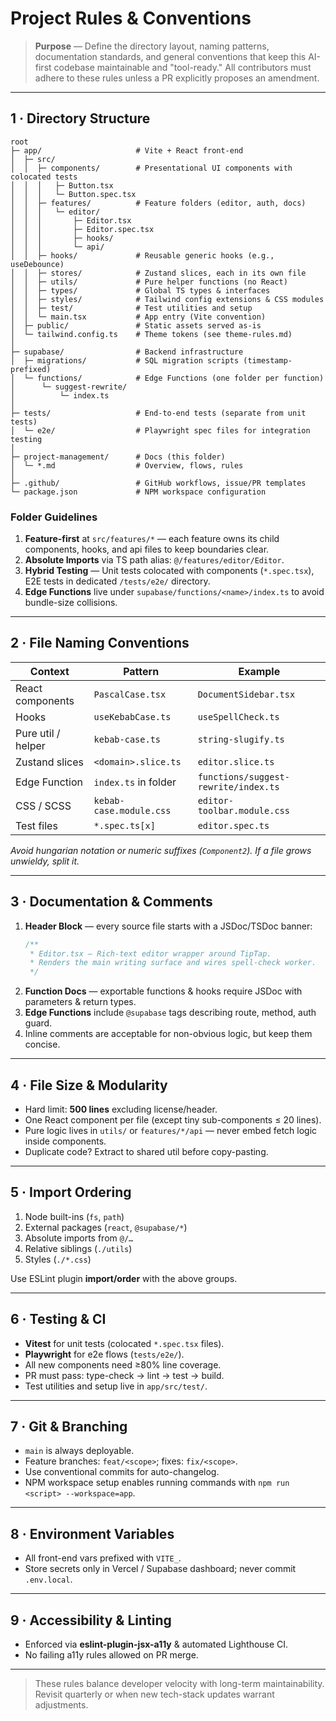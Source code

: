 # Project Rules & Conventions

> **Purpose** — Define the directory layout, naming patterns, documentation standards, and general conventions that keep this AI-first codebase maintainable and "tool-ready."  All contributors must adhere to these rules unless a PR explicitly proposes an amendment.

---

## 1 · Directory Structure

```
root
├─ app/                     # Vite + React front-end
│  ├─ src/
│  │  ├─ components/        # Presentational UI components with colocated tests
│  │  │   ├─ Button.tsx
│  │  │   └─ Button.spec.tsx
│  │  ├─ features/          # Feature folders (editor, auth, docs)
│  │  │   └─ editor/
│  │  │       ├─ Editor.tsx
│  │  │       ├─ Editor.spec.tsx
│  │  │       ├─ hooks/
│  │  │       └─ api/
│  │  ├─ hooks/             # Reusable generic hooks (e.g., useDebounce)
│  │  ├─ stores/            # Zustand slices, each in its own file
│  │  ├─ utils/             # Pure helper functions (no React)
│  │  ├─ types/             # Global TS types & interfaces
│  │  ├─ styles/            # Tailwind config extensions & CSS modules
│  │  ├─ test/              # Test utilities and setup
│  │  └─ main.tsx           # App entry (Vite convention)
│  ├─ public/               # Static assets served as-is
│  └─ tailwind.config.ts    # Theme tokens (see theme-rules.md)
│
├─ supabase/                # Backend infrastructure
│  ├─ migrations/           # SQL migration scripts (timestamp-prefixed)
│  └─ functions/            # Edge Functions (one folder per function)
│      └─ suggest-rewrite/
│          └─ index.ts
│
├─ tests/                   # End-to-end tests (separate from unit tests)
│  └─ e2e/                  # Playwright spec files for integration testing
│
├─ project-management/      # Docs (this folder)
│  └─ *.md                  # Overview, flows, rules
│
├─ .github/                 # GitHub workflows, issue/PR templates
└─ package.json             # NPM workspace configuration
```

### Folder Guidelines
1. **Feature-first** at `src/features/*` — each feature owns its child components, hooks, and api files to keep boundaries clear.
2. **Absolute Imports** via TS path alias: `@/features/editor/Editor`.
3. **Hybrid Testing** — Unit tests colocated with components (`*.spec.tsx`), E2E tests in dedicated `/tests/e2e/` directory.
4. **Edge Functions** live under `supabase/functions/<name>/index.ts` to avoid bundle-size collisions.

---

## 2 · File Naming Conventions

| Context | Pattern | Example |
|---------|---------|---------|
| React components | `PascalCase.tsx` | `DocumentSidebar.tsx` |
| Hooks | `useKebabCase.ts` | `useSpellCheck.ts` |
| Pure util / helper | `kebab-case.ts` | `string-slugify.ts` |
| Zustand slices | `<domain>.slice.ts` | `editor.slice.ts` |
| Edge Function | `index.ts` in folder | `functions/suggest-rewrite/index.ts` |
| CSS / SCSS | `kebab-case.module.css` | `editor-toolbar.module.css` |
| Test files | `*.spec.ts[x]` | `editor.spec.ts` |

*Avoid hungarian notation or numeric suffixes (`Component2`).  If a file grows unwieldy, split it.*

---

## 3 · Documentation & Comments

1. **Header Block** — every source file starts with a JSDoc/TSDoc banner:
   ```ts
   /**
    * Editor.tsx – Rich-text editor wrapper around TipTap.
    * Renders the main writing surface and wires spell-check worker.
    */
   ```
2. **Function Docs** — exportable functions & hooks require JSDoc with parameters & return types.
3. **Edge Functions** include `@supabase` tags describing route, method, auth guard.
4. Inline comments are acceptable for non-obvious logic, but keep them concise.

---

## 4 · File Size & Modularity

- Hard limit: **500 lines** excluding license/header.
- One React component per file (except tiny sub-components ≤ 20 lines).
- Pure logic lives in `utils/` or `features/*/api` — never embed fetch logic inside components.
- Duplicate code? Extract to shared util before copy-pasting.

---

## 5 · Import Ordering

1. Node built-ins (`fs`, `path`)
2. External packages (`react`, `@supabase/*`)
3. Absolute imports from `@/…`
4. Relative siblings (`./utils`)
5. Styles (`./*.css`)

Use ESLint plugin **import/order** with the above groups.

---

## 6 · Testing & CI

- **Vitest** for unit tests (colocated `*.spec.tsx` files).
- **Playwright** for e2e flows (`tests/e2e/`).
- All new components need ≥80% line coverage.
- PR must pass: type-check → lint → test → build.
- Test utilities and setup live in `app/src/test/`.

---

## 7 · Git & Branching

- `main` is always deployable.
- Feature branches: `feat/<scope>`; fixes: `fix/<scope>`.
- Use conventional commits for auto-changelog.
- NPM workspace setup enables running commands with `npm run <script> --workspace=app`.

---

## 8 · Environment Variables

- All front-end vars prefixed with `VITE_`.
- Store secrets only in Vercel / Supabase dashboard; never commit `.env.local`.

---

## 9 · Accessibility & Linting

- Enforced via **eslint-plugin-jsx-a11y** & automated Lighthouse CI.
- No failing a11y rules allowed on PR merge.

---

> These rules balance developer velocity with long-term maintainability.  Revisit quarterly or when new tech-stack updates warrant adjustments. 
